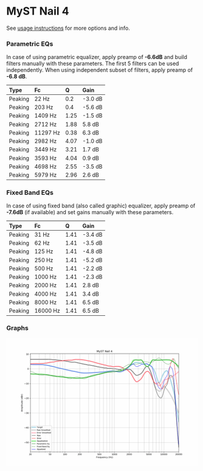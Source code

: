 # MyST Nail 4
See [usage instructions](https://github.com/jaakkopasanen/AutoEq#usage) for more options and info.

### Parametric EQs
In case of using parametric equalizer, apply preamp of **-6.6dB** and build filters manually
with these parameters. The first 5 filters can be used independently.
When using independent subset of filters, apply preamp of **-6.8 dB**.

| Type    | Fc       |    Q | Gain    |
|:--------|:---------|:-----|:--------|
| Peaking | 22 Hz    | 0.2  | -3.0 dB |
| Peaking | 203 Hz   | 0.4  | -5.6 dB |
| Peaking | 1409 Hz  | 1.25 | -1.5 dB |
| Peaking | 2712 Hz  | 1.88 | 5.8 dB  |
| Peaking | 11297 Hz | 0.38 | 6.3 dB  |
| Peaking | 2982 Hz  | 4.07 | -1.0 dB |
| Peaking | 3449 Hz  | 3.21 | 1.7 dB  |
| Peaking | 3593 Hz  | 4.04 | 0.9 dB  |
| Peaking | 4698 Hz  | 2.55 | -3.5 dB |
| Peaking | 5979 Hz  | 2.96 | 2.6 dB  |

### Fixed Band EQs
In case of using fixed band (also called graphic) equalizer, apply preamp of **-7.6dB**
(if available) and set gains manually with these parameters.

| Type    | Fc       |    Q | Gain    |
|:--------|:---------|:-----|:--------|
| Peaking | 31 Hz    | 1.41 | -3.4 dB |
| Peaking | 62 Hz    | 1.41 | -3.5 dB |
| Peaking | 125 Hz   | 1.41 | -4.8 dB |
| Peaking | 250 Hz   | 1.41 | -5.2 dB |
| Peaking | 500 Hz   | 1.41 | -2.2 dB |
| Peaking | 1000 Hz  | 1.41 | -2.3 dB |
| Peaking | 2000 Hz  | 1.41 | 2.8 dB  |
| Peaking | 4000 Hz  | 1.41 | 3.4 dB  |
| Peaking | 8000 Hz  | 1.41 | 6.5 dB  |
| Peaking | 16000 Hz | 1.41 | 6.5 dB  |

### Graphs
![](./MyST%20Nail%204.png)